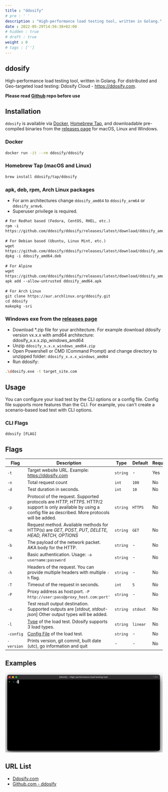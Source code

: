 ```yaml
---
title : "ddosify"
# pre : ' '
description : "High-performance load testing tool, written in Golang."
date : 2022-05-29T14:56:38+02:00
# hidden : true
# draft : true
weight : 0
# tags : ['']
---
```


## ddosify

High-performance load testing tool, written in Golang. For distributed and Geo-targeted load testing: Ddosify Cloud - <https://ddosify.com>.

**Please read [Github](https://github.com/ddosify/ddosify) repo before use**

## Installation

`ddosify` is available via [Docker](https://hub.docker.com/r/ddosify/ddosify), [Homebrew Tap](#homebrew-tap-macos-and-linux), and downloadable pre-compiled binaries from the [releases page](https://github.com/ddosify/ddosify/releases/latest) for macOS, Linux and Windows.

### Docker

```bash
docker run -it --rm ddosify/ddosify
```

### Homebrew Tap (macOS and Linux)

```bash
brew install ddosify/tap/ddosify
```

### apk, deb, rpm, Arch Linux packages

* For arm architectures change `ddosify_amd64` to `ddosify_arm64` or `ddosify_armv6`.
* Superuser privilege is required.

```plain
# For Redhat based (Fedora, CentOS, RHEL, etc.)
rpm -i https://github.com/ddosify/ddosify/releases/latest/download/ddosify_amd64.rpm

# For Debian based (Ubuntu, Linux Mint, etc.)
wget https://github.com/ddosify/ddosify/releases/latest/download/ddosify_amd64.deb
dpkg -i ddosify_amd64.deb

# For Alpine
wget https://github.com/ddosify/ddosify/releases/latest/download/ddosify_amd64.apk
apk add --allow-untrusted ddosify_amd64.apk

# For Arch Linux
git clone https://aur.archlinux.org/ddosify.git
cd ddosify
makepkg -sri
```

### Windows exe from the [releases page](https://github.com/ddosify/ddosify/releases/latest)

* Download *.zip file for your architecture. For example download ddosify version vx.x.x with amd64 architecture: ddosify_x.x.x.zip_windows_amd64
* Unzip `ddosify_x.x.x_windows_amd64.zip`
* Open Powershell or CMD (Command Prompt) and change directory to unzipped folder: `ddosify_x.x.x_windows_amd64`
* Run ddosify:

```bash
.\ddosify.exe -t target_site.com
```

## Usage

You can configure your load test by the CLI options or a config file. Config file supports more features than the CLI. For example, you can't create a scenario-based load test with CLI options.

### CLI Flags

```plain
ddosify [FLAG]
```

## Flags

| Flag       | Description                                                                                                                                                         | Type     | Default  | Required? |
| ---------- | ------------------------------------------------------------------------------------------------------------------------------------------------------------------- | -------- | -------- | --------- |
| `-t`       | Target website URL. Example: <https://ddosify.com>                                                                                                                  | `string` | -        | Yes       |
| `-n`       | Total request count                                                                                                                                                 | `int`    | `100`    | No        |
| `-d`       | Test duration in seconds.                                                                                                                                           | `int`    | `10`     | No        |
| `-p`       | Protocol of the request. Supported protocols are *HTTP, HTTPS*. HTTP/2 support is only available by using a config file as described. More protocols will be added. | `string` | `HTTPS`  | No        |
| `-m`       | Request method. Available methods for HTTP(s) are *GET, POST, PUT, DELETE, HEAD, PATCH, OPTIONS*                                                                    | `string` | `GET`    | No        |
| `-b`       | The payload of the network packet. AKA body for the HTTP.                                                                                                           | `string` | -        | No        |
| `-a`       | Basic authentication. Usage: `-a username:password`                                                                                                                 | `string` | -        | No        |
| `-h`       | Headers of the request. You can provide multiple headers with multiple `-h` flag.                                                                                   | `string` | -        | No        |
| `-T`       | Timeout of the request in seconds.                                                                                                                                  | `int`    | `5`      | No        |
| `-P`       | Proxy address as host:port. `-P http://user:pass@proxy_host.com:port'`                                                                                              | `string` | -        | No        |
| `-o`       | Test result output destination. Supported outputs are [*stdout, stdout-json*] Other output types will be added.                                                     | `string` | `stdout` | No        |
| `-l`       | [Type](#load-types) of the load test. Ddosify supports 3 load types.                                                                                                | `string` | `linear` | No        |
| `-config`  | [Config File](#config-file) of the load test.                                                                                                                       | `string` | -        | No        |
| `-version` | Prints version, git commit, built date (utc), go information and quit                                                                                               | -        | -        | No        |

## Examples

![Example](images/ddosify-quick-start.gif)

## URL List

- [Ddosify.com](https://ddosify.com/)
- [Github.com - ddosify](https://github.com/ddosify/ddosify)

